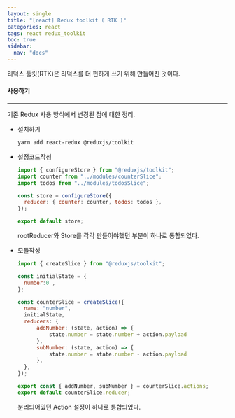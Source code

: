 ```yaml
---
layout: single
title: "[react] Redux toolkit ( RTK )"
categories: react
tags: react redux_toolkit
toc: true
sidebar:
  nav: "docs"
---
```


리덕스 툴킷(RTK)은 리덕스를 더 편하게 쓰기 위해 만들어진 것이다.



#### 사용하기 

---

기존 Redux 사용 방식에서 변경된 점에 대한 정리.



- 설치하기

  ```bash
  yarn add react-redux @reduxjs/toolkit
  ```

  

- 설정코드작성

  ```javascript
  import { configureStore } from "@reduxjs/toolkit";
  import counter from "../modules/counterSlice";
  import todos from "../modules/todosSlice";
  
  const store = configureStore({
    reducer: { counter: counter, todos: todos },
  });
  
  export default store;
  ```

  rootReducer와 Store를 각각 만들어야했던 부분이 하나로 통합되었다.

  

- 모듈작성

  ```jsx
  import { createSlice } from "@reduxjs/toolkit";
  
  const initialState = {
    number:0 ,
  };
  
  const counterSlice = createSlice({
    name: "number",
    initialState,
    reducers: {
        addNumber: (state, action) => {
            state.number = state.number + action.payload
        }, 
        subNumber: (state, action) => {
            state.number = state.number - action.payload
        }, 
    },
  });
  
  export const { addNumber, subNumber } = counterSlice.actions;
  export default counterSlice.reducer;
  ```

  분리되어있던 Action 설정이 하나로 통합되었다.
